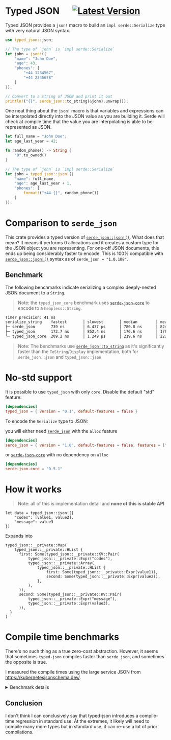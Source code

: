 # Typed JSON &emsp; [![Latest Version]][crates.io]

[Latest Version]: https://img.shields.io/crates/v/typed-json.svg
[crates.io]: https://crates.io/crates/typed-json

Typed JSON provides a `json!` macro to build an `impl serde::Serialize`
type with very natural JSON syntax.

```rust
use typed_json::json;

// The type of `john` is `impl serde::Serialize`
let john = json!({
    "name": "John Doe",
    "age": 43,
    "phones": [
        "+44 1234567",
        "+44 2345678"
    ]
});

// Convert to a string of JSON and print it out
println!("{}", serde_json::to_string(&john).unwrap());
```

One neat thing about the `json!` macro is that variables and expressions can
be interpolated directly into the JSON value as you are building it. Serde
will check at compile time that the value you are interpolating is able to
be represented as JSON.

```rust
let full_name = "John Doe";
let age_last_year = 42;

fn random_phone() -> String {
    "0".to_owned()
}

// The type of `john` is `impl serde::Serialize`
let john = typed_json::json!({
    "name": full_name,
    "age": age_last_year + 1,
    "phones": [
        format!("+44 {}", random_phone())
    ]
});
```

# Comparison to `serde_json`

This crate provides a typed version of [`serde_json::json!()`](https://docs.rs/serde_json/latest/serde_json/macro.json.html).
What does that mean? It means it performs 0 allocations and it creates a custom type for the JSON object you are representing.
For one-off JSON documents, this ends up being considerably faster to encode.
This is 100% compatible with [`serde_json::json!()`](https://docs.rs/serde_json/latest/serde_json/macro.json.html)
syntax as of `serde_json = "1.0.108"`.

## Benchmark

The following benchmarks indicate serializing a complex deeply-nested JSON document to a `String`.

> Note: the `typed_json_core` benchmark uses [`serde-json-core`](https://docs.rs/serde-json-core/latest/serde_json_core/index.html) to encode to a `heapless::String`.

```sh
Timer precision: 41 ns
serialize_string    fastest       │ slowest       │ median        │ mean          │ samples │ iters
├─ serde_json       739 ns        │ 6.437 µs      │ 780.8 ns      │ 824.2 ns      │ 100000  │ 400000
├─ typed_json       172.7 ns      │ 852.4 ns      │ 176.6 ns      │ 178.5 ns      │ 100000  │ 3200000
╰─ typed_json_core  209.2 ns      │ 1.249 µs      │ 219.6 ns      │ 222 ns        │ 100000  │ 3200000
```

> Note: The benchmarks use [`serde_json::to_string`](https://docs.rs/serde_json/latest/serde_json/fn.to_string.html)
> as it's significantly faster than the `ToString`/`Display` implementation, both for `serde_json::json` and `typed_json::json`

# No-std support

It is possible to use `typed_json` with only `core`. Disable the default "std"
feature:

```toml
[dependencies]
typed_json = { version = "0.1", default-features = false }
```

To encode the `Serialize` type to JSON:

you will either need [`serde_json`](https://docs.rs/serde_json/latest/serde_json/index.html) with the `alloc` feature

```toml
[dependencies]
serde_json = { version = "1.0", default-features = false, features = ["alloc"] }
```

or [`serde-json-core`](https://docs.rs/serde-json-core/latest/serde_json_core/index.html) with no dependency on `alloc`

```toml
[dependencies]
serde-json-core = "0.5.1"
```

# How it works

> Note: all of this is implementation detail and **none of this is stable API**

```rust,ignore
let data = typed_json::json!({
    "codes": [value1, value2],
    "message": value3
})
```

Expands into

```rust,ignore
typed_json::__private::Map(
    typed_json::__private::HList {
      first: Some(typed_json::__private::KV::Pair(
          typed_json::__private::Expr("codes"),
          typed_json::__private::Array(
              typed_json::__private::HList {
                  first: Some(typed_json::__private::Expr(value1)),
                  second: Some(typed_json::__private::Expr(value2)),
              },
          ),
      )),
      second: Some(typed_json::__private::KV::Pair(
          typed_json::__private::Expr("message"),
          typed_json::__private::Expr(value3),
      )),
  }
)
```

# Compile time benchmarks

There's no such thing as a true zero-cost abstraction. However, it seems that sometimes
`typed-json` compiles faster than `serde_json`, and sometimes the opposite is true.

I measured the compile times using the large service JSON from <https://kubernetesjsonschema.dev/>.

<details>
<summary>Benchmark details</summary>

## Many small documents

In this test, I have split the above JSON file into 31 reasonably-sized documents

### Debug

```sh
$ hyperfine \
    --command-name "typed_json" \
    "pushd tests/crates/stress3 && touch src/main.rs && cargo build" \
    --command-name "serde_json" \
    "pushd tests/crates/stress4 && touch src/main.rs && cargo build"

Benchmark 1: typed_json
  Time (mean ± σ):     143.4 ms ±   5.8 ms    [User: 129.7 ms, System: 74.8 ms]
  Range (min … max):   138.0 ms … 161.6 ms    20 runs
 
Benchmark 2: serde_json
  Time (mean ± σ):     156.3 ms ±   5.1 ms    [User: 131.8 ms, System: 94.9 ms]
  Range (min … max):   150.4 ms … 173.5 ms    18 runs
 
Summary
  typed_json ran
    1.09 ± 0.06 times faster than serde_json
```

### Release

```sh
$ hyperfine \
    --command-name "typed_json" \
    "pushd tests/crates/stress3 && touch src/main.rs && cargo build --release" \
    --command-name "serde_json" \
    "pushd tests/crates/stress4 && touch src/main.rs && cargo build --release"

Benchmark 1: typed_json
  Time (mean ± σ):     581.5 ms ±   8.7 ms    [User: 908.2 ms, System: 68.9 ms]
  Range (min … max):   573.3 ms … 602.8 ms    10 runs
 
Benchmark 2: serde_json
  Time (mean ± σ):      1.079 s ±  0.018 s    [User: 1.268 s, System: 0.082 s]
  Range (min … max):    1.059 s …  1.123 s    10 runs
 
Summary
  typed_json ran
    1.86 ± 0.04 times faster than serde_json
```

## One-off large document

In this test, I have included the single JSON file in verbatim.
I don't think this is a realistic use case but still interesting

### Debug

```sh
$ hyperfine \
    --command-name "typed_json" \
    "pushd tests/crates/stress1 && touch src/main.rs && cargo build" \
    --command-name "serde_json" \
    "pushd tests/crates/stress2 && touch src/main.rs && cargo build"

Benchmark 1: typed_json
  Time (mean ± σ):     135.8 ms ±   2.9 ms    [User: 132.8 ms, System: 73.7 ms]
  Range (min … max):   132.5 ms … 143.8 ms    22 runs

Benchmark 2: serde_json
  Time (mean ± σ):     151.8 ms ±   6.2 ms    [User: 133.8 ms, System: 98.1 ms]
  Range (min … max):   144.3 ms … 171.6 ms    20 runs

Summary
  typed_json ran
    1.12 ± 0.05 times faster than serde_json
```

### Release

```sh
$ hyperfine \
    --command-name "typed_json" \
    "pushd tests/crates/stress1 && touch src/main.rs && cargo build --release" \
    --command-name "serde_json" \
    "pushd tests/crates/stress2 && touch src/main.rs && cargo build --release"

Benchmark 1: typed_json
  Time (mean ± σ):      1.881 s ±  0.034 s    [User: 2.765 s, System: 0.094 s]
  Range (min … max):    1.810 s …  1.933 s    10 runs

Benchmark 2: serde_json
  Time (mean ± σ):     931.1 ms ±  14.4 ms    [User: 1132.1 ms, System: 70.3 ms]
  Range (min … max):   903.4 ms … 943.2 ms    10 runs

Summary
  serde_json ran
    2.02 ± 0.05 times faster than typed_json
```

</details>

## Conclusion

I don't think I can conclusively say that typed-json introduces a compile-time regression in standard use.
At the extremes, it likely will need to compile many more types but in standard use, it can re-use a lot of prior compilations.
